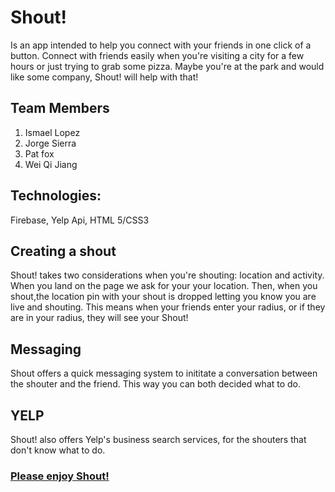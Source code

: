 # Shout!
Is an app intended to help you connect with your friends in one click of a button.  Connect with friends easily when you're visiting a city for a few hours or just trying to grab some pizza.  Maybe you're at the park and would like some company, Shout! will help with that!

## Team Members
1. Ismael Lopez
2. Jorge Sierra
3. Pat fox
4. Wei Qi Jiang


## Technologies:
Firebase, Yelp Api, HTML 5/CSS3

## Creating a shout
Shout! takes two considerations when you're shouting: location and activity.  When you land on the page we ask for your your location.  Then, when you shout,the location pin with your shout is dropped letting you know you are live and shouting.  This means when your friends enter your radius, or if they are in your radius, they will see your Shout!

## Messaging
Shout offers a quick messaging system to inititate a conversation between the shouter and the friend.  This way you can both decided what to do.

## YELP
Shout! also offers Yelp's business search services, for the shouters that don't know what to do.

###  [Please enjoy Shout!](https://lopez42512.github.io/Shout/)